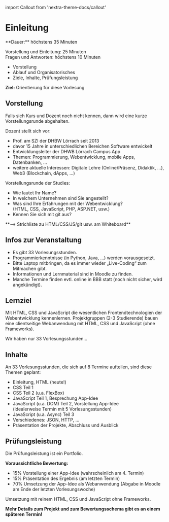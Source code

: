 import Callout from 'nextra-theme-docs/callout'

# Einleitung

<Callout>
  **Dauer:** höchstens 35 Minuten

  Vorstellung und Einleitung: 25 Minuten \
  Fragen und Antworten: höchstens 10 Minuten

  - Vorstellung
  - Ablauf und Organisatorisches
  - Ziele, Inhalte, Prüfungsleistung

  **Ziel:** Orientierung für diese Vorlesung
</Callout>


## Vorstellung

Falls sich Kurs und Dozent noch nicht kennen, dann wird
eine kurze Vorstellungsrunde abgehalten.

Dozent stellt sich vor: 

- Prof. am SZI der DHBW Lörrach seit 2013
- davor 15 Jahre in unterschiedlichen Bereichen Software entwickelt
- Entwicklungsleiter der DHWB Lörrach Campus App
- Themen: Programmierung, Webentwicklung, mobile Apps, Datenbanken, …
- weitere aktuelle Interessen: Digitale Lehre (Online/Präsenz, Didaktik, …), Web3 (Blockchain, dApps, …)

Vorstellungsrunde der Studies:

- Wie lautet Ihr Name?
- In welchem Unternehmen sind Sie angestellt?
- Was sind Ihre Erfahrungen mit der Webentwicklung?  <br/> (HTML, CSS, JavaScript, PHP, ASP.NET, usw.)
- Kennen Sie sich mit git aus?

<Callout type="warning">
  **&xrarr; Strichliste zu HTML/CSS/JS/git usw. am Whiteboard**
</Callout>

## Infos zur Veranstaltung

- Es gibt 33 Vorlesungsstunden.
- Programmierkenntnisse (in Python, Java, …) werden vorausgesetzt.
- Bitte Laptop mitbringen, da es immer wieder „Live-Coding“ zum Mitmachen gibt. 
- Informationen und Lernmaterial sind in Moodle zu finden.
- Manche Termine finden evtl. online in BBB statt (noch nicht sicher, wird angekündigt).

## Lernziel

Mit HTML, CSS und JavaScript die wesentlichen Frontendtechnologien 
der Webentwicklung kennenlernen. Projektgruppen (2-3 Studierende)
bauen eine clientseitige Webanwendung mit HTML, CSS und JavaScript 
(ohne Frameworks).

<Callout type="error">
Wir haben nur 33 Vorlesungsstunden…
</Callout>

## Inhalte

An 33 Vorlesungsstunden, die sich auf 8 Termine aufteilen, sind diese 
Themen geplant:

- Einleitung, HTML (heute!)
- CSS Teil 1
- CSS Teil 2 (u.a. FlexBox)
- JavaScript Teil 1, Besprechung App-Idee
- JavaScript (u.a. DOM) Teil 2, Vorstellung App-Idee <br/> (idealerweise Termin mit 5 Vorlesungsstunden)
- JavaScript (u.a. Async) Teil 3
- Verschiedenes: JSON, HTTP, …
- Präsentation der Projekte, Abschluss und Ausblick

## Prüfungsleistung
Die Prüfungsleistung ist ein Portfolio.

**Voraussichtliche Bewertung:**

- 15% Vorstellung einer App-Idee (wahrscheinlich am 4. Termin)
- 15% Präsentation des Ergebnis (am letzten Termin)
- 70% Umsetzung der App-Idee als Webanwendung (Abgabe in Moodle am Ende der letzten Vorlesungswoche)

Umsetzung mit reinem HTML, CSS und JavaScript ohne Frameworks. 

**Mehr Details zum Projekt und zum Bewertungsschema gibt es an einem späteren Termin!**
        